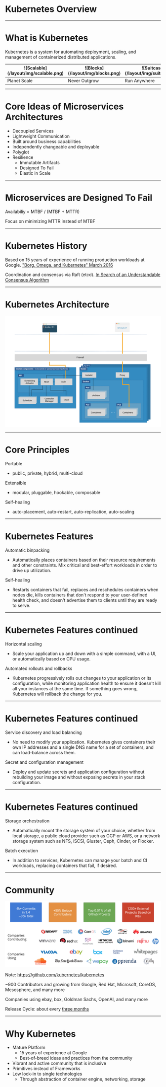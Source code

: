 # Kubernetes Overview

---

# What is Kubernetes

Kubernetes is a system for automating deployment, scaling, and management of containerized distributed applications.

<table class="centered no-borders">
  <thead>
  <tr>
  <th>![Scalable](/layout/img/scalable.png)</th>
  <th>![Blocks](/layout/img/blocks.png)</th>
  <th>![Suitcase](/layout/img/suitcase.png)</th>
  </tr>
  </thead>
  <tbody>
  <tr>
    <td>Planet Scale</td>
    <td>Never Outgrow</td>
    <td>Run Anywhere</td>
  </tr>
  </tbody>
</table>

---

# Core Ideas of Microservices Architectures

- Decoupled Services
- Lightweight Communication
- Built around business capabilities
- Independently changeable and deployable
- Polyglot
- Resilience
  - Immutable Artifacts
  - Designed To Fail
  - Elastic in Scale

---

# Microservices are Designed To Fail

Availabiliy = MTBF / (MTBF + MTTR)

Focus on minimizing MTTR instead of MTBF

---

# Kubernetes History

Based on 15 years of experience of running production workloads at Google.
["Borg, Omega, and Kubernetes" March 2016](http://queue.acm.org/detail.cfm?id=2898444)<!-- .element: class="small block" -->

Coordination and consensus via Raft (etcd).
[In Search of an Understandable Consensus Algorithm](https://raft.github.io/raft.pdf)<!-- .element: class="small block" -->

---

<!-- .slide: class="centered" -->
# Kubernetes Architecture

![Kubernetes Architecture](/layout/img/diagrams/Architecture.png)<!-- .element: style="width: 80%; margin: auto" -->

---

# Core Principles

Portable
- public, private, hybrid, multi-cloud

Extensible
- modular, pluggable, hookable, composable

Self-healing
- auto-placement, auto-restart, auto-replication, auto-scaling

---

# Kubernetes Features

Automatic binpacking
- Automatically places containers based on their resource requirements and other constraints. Mix critical and best-effort workloads in order to drive up utilization.

Self-healing
- Restarts containers that fail, replaces and reschedules containers when nodes die, kills containers that don't respond to your user-defined health check, and doesn't advertise them to clients until they are ready to serve.

---

# Kubernetes Features continued

Horizontal scaling
- Scale your application up and down with a simple command, with a UI, or automatically based on CPU usage.

Automated rollouts and rollbacks
- Kubernetes progressively rolls out changes to your application or its configuration, while monitoring application health to ensure it doesn't kill all your instances at the same time. If something goes wrong, Kubernetes will rollback the change for you.

---

# Kubernetes Features continued

Service discovery and load balancing
- No need to modify your application. Kubernetes gives containers their own IP addresses and a single DNS name for a set of containers, and can load-balance across them.

Secret and configuration management
- Deploy and update secrets and application configuration without rebuilding your image and without exposing secrets in your stack configuration.

---

# Kubernetes Features continued

Storage orchestration
- Automatically mount the storage system of your choice, whether from local storage, a public cloud provider such as GCP or AWS, or a network storage system such as NFS, iSCSI, Gluster, Ceph, Cinder, or Flocker.

Batch execution
- In addition to services, Kubernetes can manage your batch and CI workloads, replacing containers that fail, if desired.

---

# Community

![Kubernetes Community](/layout/img/community.png)

Note:
https://github.com/kubernetes/kubernetes

~900 Contributors and growing
from Google, Red Hat, Microsoft, CoreOS, Mesosphere, and many more

Companies using
ebay, box, Goldman Sachs, OpenAI, and many more

Release Cycle: about every [three months](https://github.com/kubernetes/features/blob/master/release-1.5/release-1.5.md)

---

# Why Kubernetes

- Mature Platform
  - 15 years of experience at Google
  - Best-of-breed ideas and practices from the community
- Vibrant and active community that is inclusive
- Primitives instead of Frameworks
- Low lock-in to single technologies
  - Through abstraction of container engine, networking, storage
